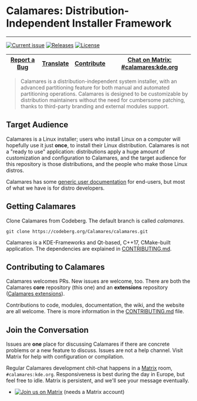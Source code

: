 <!-- SPDX-FileCopyrightText: no
     SPDX-License-Identifier: CC0-1.0
-->

# Calamares: Distribution-Independent Installer Framework
---------

[![Current issue](https://img.shields.io/badge/issue-in_progress-FE9B48)](https://codeberg.org/Calamares/calamares/issues?labels=306730)
[![Releases](https://img.shields.io/github/release/calamares/calamares.svg)](https://codeberg.org/Calamares/calamares/releases)
[![License](https://img.shields.io/badge/license-Multiple-green)](./LICENSES)


| [Report a Bug](https://codeberg.org/Calamares/calamares/issues/new) | [Translate](https://app.transifex.com/calamares/calamares/) | [Contribute](CONTRIBUTING.md) | [Chat on Matrix: #calamares:kde.org](https://matrix.to/#/#calamares:kde.org)
|:--:|:--:|:--:|:--:|


> Calamares is a distribution-independent system installer, with an advanced partitioning
> feature for both manual and automated partitioning operations. Calamares is designed to
> be customizable by distribution maintainers without the need for cumbersome patching,
> thanks to third-party branding and external modules support.

## Target Audience

Calamares is a Linux installer; users who install Linux on a computer will hopefully
use it just **once**, to install their Linux distribution. Calamares is not
a "ready to use" application: distributions apply a huge amount of customization
and configuration to Calamares, and the target audience for this repository
is those distributions, and the people who make those Linux distros.

Calamares has some [generic user documentation](https://calamares.io/docs/users-guide/)
for end-users, but most of what we have is for distro developers.

## Getting Calamares

Clone Calamares from Codeberg. The default branch is called *calamares*.

```
git clone https://codeberg.org/Calamares/calamares.git
```

Calamares is a KDE-Frameworks and Qt-based, C++17, CMake-built application.
The dependencies are explained in [CONTRIBUTING.md](CONTRIBUTING.md).

## Contributing to Calamares

Calamares welcomes PRs. New issues are welcome, too.
There are both the Calamares **core** repository (this one)
and an **extensions** repository ([Calamares extensions](https://codeberg.org/Calamares/calamares-extensions)).

Contributions to code, modules, documentation, the wiki, and the website are all welcome.
There is more information in the [CONTRIBUTING.md](CONTRIBUTING.md) file.

## Join the Conversation

Issues are **one** place for discussing Calamares if there are concrete
problems or a new feature to discuss.
Issues are not a help channel.
Visit Matrix for help with configuration or compilation.

Regular Calamares development chit-chat happens in a [Matrix](https://matrix.org/)
room, `#calamares:kde.org`. Responsiveness is best during the day
in Europe, but feel free to idle.
Matrix is persistent, and we'll see your message eventually.

* [![Join us on Matrix](https://img.shields.io/badge/Matrix-%23calamares:kde.org-blue)](https://matrix.to/#/#calamares:kde.org) (needs a Matrix account)

